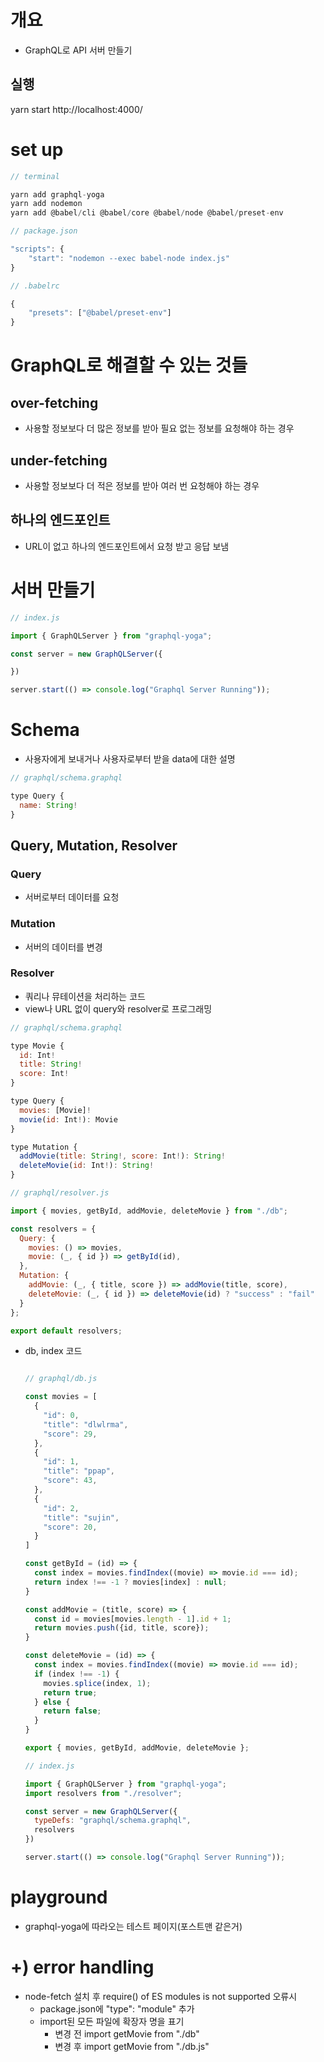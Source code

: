 # 개요

- GraphQL로 API 서버 만들기

## 실행

yarn start
http://localhost:4000/

# set up

```jsx
// terminal

yarn add graphql-yoga
yarn add nodemon
yarn add @babel/cli @babel/core @babel/node @babel/preset-env
```

```jsx
// package.json

"scripts": {
	"start": "nodemon --exec babel-node index.js"
}
```

```jsx
// .babelrc

{
	"presets": ["@babel/preset-env"]
}
```

# GraphQL로 해결할 수 있는 것들

## over-fetching

- 사용할 정보보다 더 많은 정보를 받아 필요 없는 정보를 요청해야 하는 경우

## under-fetching

- 사용할 정보보다 더 적은 정보를 받아 여러 번 요청해야 하는 경우

## 하나의 엔드포인트

- URL이 없고 하나의 엔드포인트에서 요청 받고 응답 보냄

# 서버 만들기

```jsx
// index.js

import { GraphQLServer } from "graphql-yoga";

const server = new GraphQLServer({

})

server.start(() => console.log("Graphql Server Running"));
```

# Schema

- 사용자에게 보내거나 사용자로부터 받을 data에 대한 설명

```jsx
// graphql/schema.graphql

type Query {
  name: String!
}
```

## Query, Mutation, Resolver

### Query

- 서버로부터 데이터를 요청

### Mutation

- 서버의 데이터를 변경

### Resolver

- 쿼리나 뮤테이션을 처리하는 코드
- view나 URL 없이 query와 resolver로 프로그래밍

```jsx
// graphql/schema.graphql

type Movie {
  id: Int!
  title: String!
  score: Int!
}

type Query {
  movies: [Movie]!
  movie(id: Int!): Movie
}

type Mutation {
  addMovie(title: String!, score: Int!): String!
  deleteMovie(id: Int!): String!
}
```

```jsx
// graphql/resolver.js

import { movies, getById, addMovie, deleteMovie } from "./db";

const resolvers = {
  Query: {
    movies: () => movies,
    movie: (_, { id }) => getById(id),
  },
  Mutation: {
    addMovie: (_, { title, score }) => addMovie(title, score),
    deleteMovie: (_, { id }) => deleteMovie(id) ? "success" : "fail"
  }
};

export default resolvers;
```

- db, index 코드
    
    ```jsx
    
    // graphql/db.js
    
    const movies = [
      {
        "id": 0,
        "title": "dlwlrma",
        "score": 29,
      },
      {
        "id": 1,
        "title": "ppap",
        "score": 43,
      },
      {
        "id": 2,
        "title": "sujin",
        "score": 20,
      }
    ]
    
    const getById = (id) => {
      const index = movies.findIndex((movie) => movie.id === id);
      return index !== -1 ? movies[index] : null;
    }
    
    const addMovie = (title, score) => {
      const id = movies[movies.length - 1].id + 1;
      return movies.push({id, title, score});
    }
    
    const deleteMovie = (id) => {
      const index = movies.findIndex((movie) => movie.id === id);
      if (index !== -1) {
        movies.splice(index, 1);
        return true;
      } else {
        return false;
      }
    }
    
    export { movies, getById, addMovie, deleteMovie };
    ```
    
    ```jsx
    // index.js
    
    import { GraphQLServer } from "graphql-yoga";
    import resolvers from "./resolver";
    
    const server = new GraphQLServer({
      typeDefs: "graphql/schema.graphql",
      resolvers
    })
    
    server.start(() => console.log("Graphql Server Running"));
    ```
    

# playground

- graphql-yoga에 따라오는 테스트 페이지(포스트맨 같은거)

# +) error handling

- node-fetch 설치 후 require() of ES modules is not supported 오류시
    - package.json에 "type": "module" 추가
    - import된 모든 파일에 확장자 명을 표기
        - 변경 전 import getMovie from "./db"
        - 변경 후 import getMovie from "./db.js"
